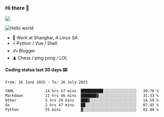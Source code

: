 ### Hi there 👋
![](https://komarev.com/ghpvc/?username=Xuhandsome)


<img src="https://github-readme-stats.vercel.app/api?username=XuHandsome&show_icons=true&theme=merko" alt="Hello world">

<br/>

- 🍻  Work at Shanghai, _A Linux SA_
- ⚡  Python / Vue / Shell
- ✍️  Blogger
- ♟  Chess / ping pong / LOL

#### Coding status last 30 days ⌨️

<!--START_SECTION:waka-->

```txt
From: 26 June 2025 - To: 26 July 2025

YAML              14 hrs 57 mins  ██████████░░░░░░░░░░░░░░░   39.78 %
Markdown          11 hrs 46 mins  ███████▓░░░░░░░░░░░░░░░░░   31.33 %
Other             5 hrs 29 mins   ███▓░░░░░░░░░░░░░░░░░░░░░   14.59 %
Go                2 hrs 47 mins   ██░░░░░░░░░░░░░░░░░░░░░░░   07.45 %
Python            55 mins         ▓░░░░░░░░░░░░░░░░░░░░░░░░   02.48 %
```

<!--END_SECTION:waka-->
